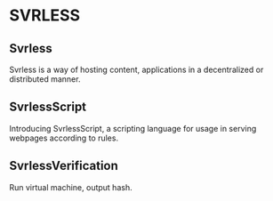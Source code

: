 # SVRLESS

## Svrless

Svrless is a way of hosting content, applications in a decentralized or distributed manner.

## SvrlessScript

Introducing SvrlessScript, a scripting language for usage in serving webpages according to rules.

## SvrlessVerification

Run virtual machine, output hash.
